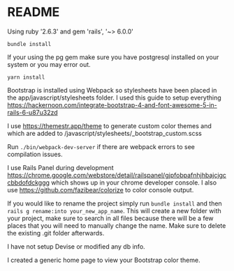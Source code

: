 # README

Using ruby '2.6.3' and gem 'rails', '~> 6.0.0'

`bundle install`

If your using the pg gem make sure you have postgresql installed on your system or you may error out.

`yarn install`

Bootstrap is installed using Webpack so stylesheets have been placed in the app/javascript/stylesheets folder. I used this guide to setup everything https://hackernoon.com/integrate-bootstrap-4-and-font-awesome-5-in-rails-6-u87u32zd

I use https://themestr.app/theme to generate custom color themes and which are added to /javascript/stylesheets/_bootstrap_custom.scss

Run `./bin/webpack-dev-server` if there are webpack errors to see compilation issues.

I use Rails Panel during development https://chrome.google.com/webstore/detail/railspanel/gjpfobpafnhjhbajcjgccbbdofdckggg which shows up in your chrome developer console. I also use https://github.com/fazibear/colorize to color console output.

If you would like to rename the project simply run `bundle install` and then `rails g rename:into your_new_app_name`. This will create a new folder with your project, make sure to search in all files because there will be a few places that you will need to manually change the name. Make sure to delete the existing .git folder afterwards.

I have not setup Devise or modified any db info.

I created a generic home page to view your Bootstrap color theme.


